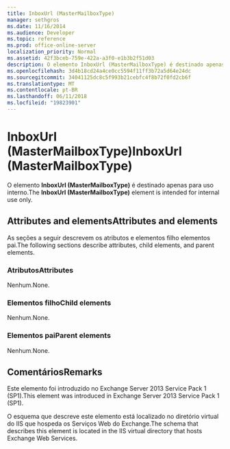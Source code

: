 ```yaml
---
title: InboxUrl (MasterMailboxType)
manager: sethgros
ms.date: 11/16/2014
ms.audience: Developer
ms.topic: reference
ms.prod: office-online-server
localization_priority: Normal
ms.assetid: 42f3bceb-759e-422a-a3f0-e1b3b2f51d03
description: O elemento InboxUrl (MasterMailboxType) é destinado apenas para uso interno.
ms.openlocfilehash: 3d4b18cd24a4ce0cc5594f11ff3b72a5d64e24dc
ms.sourcegitcommit: 34041125dc8c5f993b21cebfc4f8b72f0fd2cb6f
ms.translationtype: MT
ms.contentlocale: pt-BR
ms.lasthandoff: 06/11/2018
ms.locfileid: "19823901"
---
```

# <a name="inboxurl-mastermailboxtype"></a><span data-ttu-id="9ce2e-103">InboxUrl (MasterMailboxType)</span><span class="sxs-lookup"><span data-stu-id="9ce2e-103">InboxUrl (MasterMailboxType)</span></span>

<span data-ttu-id="9ce2e-104">O elemento **InboxUrl (MasterMailboxType)** é destinado apenas para uso interno.</span><span class="sxs-lookup"><span data-stu-id="9ce2e-104">The **InboxUrl (MasterMailboxType)** element is intended for internal use only.</span></span> 

## <a name="attributes-and-elements"></a><span data-ttu-id="9ce2e-105">Attributes and elements</span><span class="sxs-lookup"><span data-stu-id="9ce2e-105">Attributes and elements</span></span>

<span data-ttu-id="9ce2e-106">As seções a seguir descrevem os atributos e elementos filho elementos pai.</span><span class="sxs-lookup"><span data-stu-id="9ce2e-106">The following sections describe attributes, child elements, and parent elements.</span></span>
  
### <a name="attributes"></a><span data-ttu-id="9ce2e-107">Atributos</span><span class="sxs-lookup"><span data-stu-id="9ce2e-107">Attributes</span></span>

<span data-ttu-id="9ce2e-108">Nenhum.</span><span class="sxs-lookup"><span data-stu-id="9ce2e-108">None.</span></span>
  
### <a name="child-elements"></a><span data-ttu-id="9ce2e-109">Elementos filho</span><span class="sxs-lookup"><span data-stu-id="9ce2e-109">Child elements</span></span>

<span data-ttu-id="9ce2e-110">Nenhum.</span><span class="sxs-lookup"><span data-stu-id="9ce2e-110">None.</span></span>
  
### <a name="parent-elements"></a><span data-ttu-id="9ce2e-111">Elementos pai</span><span class="sxs-lookup"><span data-stu-id="9ce2e-111">Parent elements</span></span>

<span data-ttu-id="9ce2e-112">Nenhum.</span><span class="sxs-lookup"><span data-stu-id="9ce2e-112">None.</span></span>
  
## <a name="remarks"></a><span data-ttu-id="9ce2e-113">Comentários</span><span class="sxs-lookup"><span data-stu-id="9ce2e-113">Remarks</span></span>

<span data-ttu-id="9ce2e-114">Este elemento foi introduzido no Exchange Server 2013 Service Pack 1 (SP1).</span><span class="sxs-lookup"><span data-stu-id="9ce2e-114">This element was introduced in Exchange Server 2013 Service Pack 1 (SP1).</span></span>
  
<span data-ttu-id="9ce2e-115">O esquema que descreve este elemento está localizado no diretório virtual do IIS que hospeda os Serviços Web do Exchange.</span><span class="sxs-lookup"><span data-stu-id="9ce2e-115">The schema that describes this element is located in the IIS virtual directory that hosts Exchange Web Services.</span></span>
  

